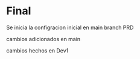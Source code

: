 # Final

Se inicia la configracion inicial en main branch PRD

cambios adicionados en main

cambios hechos en Dev1 